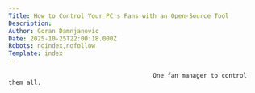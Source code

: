 ```yaml
---
Title: How to Control Your PC's Fans with an Open-Source Tool
Description: 
Author: Goran Damnjanovic
Date: 2025-10-25T22:00:18.000Z
Robots: noindex,nofollow
Template: index
---
```


                                            One fan manager to control them all. 
                                        